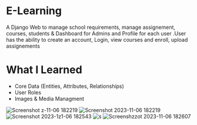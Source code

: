 # E-Learning
A Django Web to manage school requirements, manage assignement, courses, students & Dashboard for Admins and Profile for each user .User has the ability to create an account, Login, view courses and enroll, upload assignements

# What I Learned

* Core Data (Entities, Attributes, Relationships)
* User Roles
* Images & Media Managment

![Screenshot z-11-06 182219](https://github.com/M4hf0d/E-Learning/assets/73748467/a35e944b-ad61-48c9-9bb0-cfc7734d606b)
![Screenshot 2023-11-06 182219](https://github.com/M4hf0d/E-Learning/assets/73748467/e1382e3d-2080-4cac-a104-4421ad7dc50d)
![Screenshot 2023-1z1-06 182543](https://github.com/M4hf0d/E-Learning/assets/73748467/15cbfad5-a663-473e-a023-78be5cfeca1a)
![s](https://github.com/M4hf0d/E-Learning/assets/73748467/9bcbad70-1b5d-4e84-955c-737429168f82)
![Screenshzzot 2023-11-06 182607](https://github.com/M4hf0d/E-Learning/assets/73748467/29000265-370e-4db4-9355-e3f703b1d1e9)
